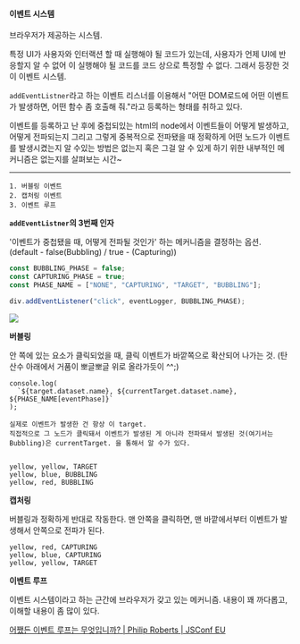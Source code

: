 #### 이벤트 시스템

브라우저가 제공하는 시스템.

특정 UI가 사용자와 인터랙션 할 때 실행해야 될 코드가 있는데,
사용자가 언제 UI에 반응할지 알 수 없어
이 실행해야 될 코드를 코드 상으로 특정할 수 없다.
그래서 등장한 것이 이벤트 시스템.

`addEventListner`라고 하는 이벤트 리스너를 이용해서
"어떤 DOM로드에 어떤 이벤트가 발생하면, 어떤 함수 좀 호출해 줘."라고 등록하는 형태를 취하고 있다.

이벤트를 등록하고 난 후에 중첩되있는 html의 node에서 이벤트들이 어떻게 발생하고, 어떻게 전파되는지 그리고 그렇게 중복적으로 전파됐을 때 정확하게 어떤 노드가 이벤트를 발생시켰는지 알 수있는 방법은 없는지
혹은 그걸 알 수 있게 하기 위한 내부적인 메커니즘은 없는지를 살펴보는 시간~

---

```
1. 버블링 이벤트
2. 캡처링 이벤트
3. 이벤트 루프
```

**`addEventListner`의 3번째 인자**

'이벤트가 중첩됐을 때, 어떻게 전파될 것인가' 하는 메커니즘을 결정하는 옵션.
(default - false(Bubbling) / true - (Capturing))

```js
const BUBBLING_PHASE = false;
const CAPTURING_PHASE = true;
const PHASE_NAME = ["NONE", "CAPTURING", "TARGET", "BUBBLING"];

div.addEventListener("click", eventLogger, BUBBLING_PHASE);
```

![](https://user-images.githubusercontent.com/19165916/192979434-b9c298bc-5317-4e19-ba20-ae0e2f9adeac.png)

**버블링**

안 쪽에 있는 요소가 클릭되었을 때, 클릭 이벤트가 바깥쪽으로 확산되어 나가는 것.
(탄산수 아래에서 거품이 뽀글뽀글 위로 올라가듯이 ^^;)

```
console.log(
  `${target.dataset.name}, ${currentTarget.dataset.name}, ${PHASE_NAME[eventPhase]}`
);

실제로 이벤트가 발생한 건 항상 이 target.
직접적으로 그 노드가 클릭돼서 이벤트가 발생된 게 아니라 전파돼서 발생된 것(여기서는 Bubbling)은 currentTarget. 을 통해서 알 수가 있다.


yellow, yellow, TARGET
yellow, blue, BUBBLING
yellow, red, BUBBLING
```

**캡처링**

버블링과 정확하게 반대로 작동한다.
맨 안쪽을 클릭하면, 맨 바깥에서부터 이벤트가 발생해서 안쪽으로 전파가 된다.

```
yellow, red, CAPTURING
yellow, blue, CAPTURING
yellow, yellow, TARGET
```

**이벤트 루프**

이벤트 시스템이라고 하는 근간에 브라우저가 갖고 있는 메커니즘.
내용이 꽤 까다롭고, 이해할 내용이 좀 많이 있다.

[어쨌든 이벤트 루프는 무엇입니까? | Philip Roberts | JSConf EU](https://www.youtube.com/watch?v=8aGhZQkoFbQ)

